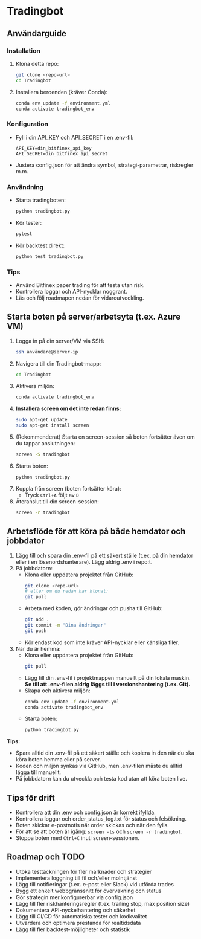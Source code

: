 # Tradingbot

## Användarguide

### Installation

1. Klona detta repo:
   ```bash
   git clone <repo-url>
   cd Tradingbot
   ```
2. Installera beroenden (kräver Conda):
   ```bash
   conda env update -f environment.yml
   conda activate tradingbot_env
   ```

### Konfiguration

- Fyll i din API_KEY och API_SECRET i en .env-fil:
  ```env
  API_KEY=din_bitfinex_api_key
  API_SECRET=din_bitfinex_api_secret
  ```
- Justera config.json för att ändra symbol, strategi-parametrar, riskregler m.m.

### Användning

- Starta tradingboten:
  ```bash
  python tradingbot.py
  ```
- Kör tester:
  ```bash
  pytest
  ```
- Kör backtest direkt:
  ```bash
  python test_tradingbot.py
  ```

### Tips
- Använd Bitfinex paper trading för att testa utan risk.
- Kontrollera loggar och API-nycklar noggrant.
- Läs och följ roadmapen nedan för vidareutveckling.

## Starta boten på server/arbetsyta (t.ex. Azure VM)

1. Logga in på din server/VM via SSH:
   ```bash
   ssh användare@server-ip
   ```
2. Navigera till din Tradingbot-mapp:
   ```bash
   cd Tradingbot
   ```
3. Aktivera miljön:
   ```bash
   conda activate tradingbot_env
   ```
4. **Installera screen om det inte redan finns:**
   ```bash
   sudo apt-get update
   sudo apt-get install screen
   ```
5. (Rekommenderat) Starta en screen-session så boten fortsätter även om du tappar anslutningen:
   ```bash
   screen -S tradingbot
   ```
6. Starta boten:
   ```bash
   python tradingbot.py
   ```
7. Koppla från screen (boten fortsätter köra):
   - Tryck `Ctrl+A` följt av `D`
8. Återanslut till din screen-session:
   ```bash
   screen -r tradingbot
   ```

## Arbetsflöde för att köra på både hemdator och jobbdator

1. Lägg till och spara din .env-fil på ett säkert ställe (t.ex. på din hemdator eller i en lösenordshanterare). Lägg aldrig .env i repo:t.
2. På jobbdatorn:
   - Klona eller uppdatera projektet från GitHub:
     ```bash
     git clone <repo-url>
     # eller om du redan har klonat:
     git pull
     ```
   - Arbeta med koden, gör ändringar och pusha till GitHub:
     ```bash
     git add .
     git commit -m "Dina ändringar"
     git push
     ```
   - Kör endast kod som inte kräver API-nycklar eller känsliga filer.
3. När du är hemma:
   - Klona eller uppdatera projektet från GitHub:
     ```bash
     git pull
     ```
   - Lägg till din .env-fil i projektmappen manuellt på din lokala maskin. **Se till att .env-filen aldrig läggs till i versionshantering (t.ex. Git).**
   - Skapa och aktivera miljön:
     ```bash
     conda env update -f environment.yml
     conda activate tradingbot_env
     ```
   - Starta boten:
     ```bash
     python tradingbot.py
     ```

**Tips:**
- Spara alltid din .env-fil på ett säkert ställe och kopiera in den när du ska köra boten hemma eller på server.
- Koden och miljön synkas via GitHub, men .env-filen måste du alltid lägga till manuellt.
- På jobbdatorn kan du utveckla och testa kod utan att köra boten live.

## Tips för drift
- Kontrollera att din .env och config.json är korrekt ifyllda.
- Kontrollera loggar och order_status_log.txt för status och felsökning.
- Boten skickar e-postnotis när order skickas och när den fylls.
- För att se att boten är igång: `screen -ls` och `screen -r tradingbot`.
- Stoppa boten med `Ctrl+C` inuti screen-sessionen.

## Roadmap och TODO

- Utöka testtäckningen för fler marknader och strategier
- Implementera loggning till fil och/eller molntjänst
- Lägg till notifieringar (t.ex. e-post eller Slack) vid utförda trades
- Bygg ett enkelt webbgränssnitt för övervakning och status
- Gör strategin mer konfigurerbar via config.json
- Lägg till fler riskhanteringsregler (t.ex. trailing stop, max position size)
- Dokumentera API-nyckelhantering och säkerhet
- Lägg till CI/CD för automatiska tester och kodkvalitet
- Utvärdera och optimera prestanda för realtidsdata
- Lägg till fler backtest-möjligheter och statistik